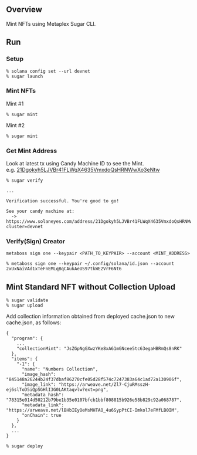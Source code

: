 ## Overview
Mint NFTs using Metaplex Sugar CLI.

## Run
### Setup
```
% solana config set --url devnet
% sugar launch
```

### Mint NFTs
Mint #1
```
% sugar mint
```

Mint #2
```
% sugar mint
```

### Get Mint Address
Look at latest tx using Candy Machine ID to see the Mint.  
e.g. [21Dgokyh5LJVBr41FLWqX4635VmxdoQsHRNWwXo3eNtw](https://solana.fm/tx/3aL7WEFXbRK3o4EuEioiRYmGw4MRA8CzPVgMdXTzks4yR8PDPgBJNg21MFzkvSSAfvMAvpK4JznENre1LzD931gi?cluster=devnet-qn1)
```
% sugar verify

...

Verification successful. You're good to go!

See your candy machine at:
  -> https://www.solaneyes.com/address/21Dgokyh5LJVBr41FLWqX4635VmxdoQsHRNWwXo3eNtw?cluster=devnet
```

### Verify(Sign) Creator
`metaboss sign one --keypair <PATH_TO_KEYPAIR> --account <MINT_ADDRESS>`
```
% metaboss sign one --keypair ~/.config/solana/id.json --account 2xUxNaiVAd1xTeFnEMLqBqCAukAeUS97tkWE2VrF6Nt6
```

## Mint Standard NFT without Collection Upload
```
% sugar validate
% sugar upload
```

Add collection information obtained from deployed cache.json to new cache.json, as follows:

```
{
  "program": {
    ...
    "collectionMint": "JsZGpNgGXwzYKe8xA61mGNcee5tc63egaHBRmQs8nRK"
  },
  "items": {
    "-1": {
      "name": "Numbers Collection",
      "image_hash": "845148a26244b24f37dbaf86270cfe05d28f574c7247383a64c1ad72a130906f",
      "image_link": "https://arweave.net/Zl7-CjuRMsszH-ej6slToD5iQpSGHlI3G0LAKtaqvlw?ext=png",
      "metadata_hash": "78315e014d50212b79be1b35e0107bfcb1bbf808815b926e58b829c92a068787",
      "metadata_link": "https://arweave.net/lBHbIEyOeMsMHTAO_4u6SypPtCI-Imkol7eFMfLB0IM",
      "onChain": true
    }
  },
  ...
}
```

```
% sugar deploy
```